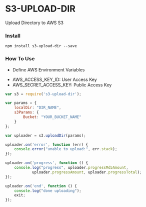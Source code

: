 # S3-UPLOAD-DIR
Upload Directory to AWS S3

### Install

```ssh
npm install s3-upload-dir --save
```

### How To Use

* Define AWS Environment Variables

- AWS_ACCESS_KEY_ID: User Access Key
- AWS_SECRET_ACCESS_KEY: Public Access Key


```javascript
var s3 = require('s3-upload-dir');

var params = {
    localDir: "DIR_NAME",
    s3Params: {
        Bucket: "YOUR_BUCKET_NAME"
    }
};

var uploader = s3.uploadDir(params);

uploader.on('error', function (err) {
    console.error("unable to upload:", err.stack);
});

uploader.on('progress', function () {
    console.log("progress", uploader.progressMd5Amount,
            uploader.progressAmount, uploader.progressTotal);
});

uploader.on('end', function () {
    console.log("done uploading");
    exit;
});

```
   
